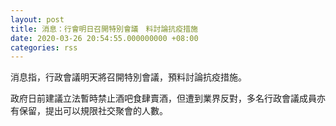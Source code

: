 ```yaml
---
layout: post
title: 消息：行會明日召開特別會議　料討論抗疫措施
date: 2020-03-26 20:54:55.000000000 +08:00
categories: rss
---
```


消息指，行政會議明天將召開特別會議，預料討論抗疫措施。

政府日前建議立法暫時禁止酒吧食肆賣酒，但遭到業界反對，多名行政會議成員亦有保留，提出可以規限社交聚會的人數。
